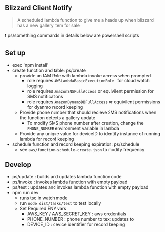 ## Blizzard Client Notify
>A scheduled lambda function to give me a heads up when blizzard has a new gallery item for sale

 :heavy_exclamation_mark: ps/something commands in details below are powershell scripts
## Set up
* exec 'npm install'
* create function and table: ps/create
  * provide an IAM Role with lambda invoke access when prompted.
    *  role requires `AWSLambdaBasicExecutionRole ` for cloud watch logging
    * role requires `AmazonSNSFullAccess` or equivilent permission for SMS notifications
    * role requires `AmazonDynamoDBFullAccess` or equivilent permissions for dyanmo record keeping
  * Provide phone number that should recieve SMS notifications when the function detects a gallery update
    * To modify SMS phone number after creation, change the  `PHONE_NUMBER` environment variable in lambda
  * Provide any unique value for deviceID to identify instance of running lambda for record keeping
* schedule function and record keeping expiration: ps/schedule
  * see `aws/function-schedule-create.json` to modify frequency

## Develop
* ps/update : builds and updates lambda function code
* ps/invoke : invokes lambda function with empty payload
* ps/test : updates and invokes lambda function with empty payload
* npm run dev
  * runs tsc in watch mode
  * run `node dist/tasks/test` to test locally
  * Set Required ENV vars
    * AWS_KEY / AWS_SECRET_KEY : aws credentials
    * PHONE_NUMBER : phone number to text updates to
    * DEVICE_ID : device identifier for record keeping